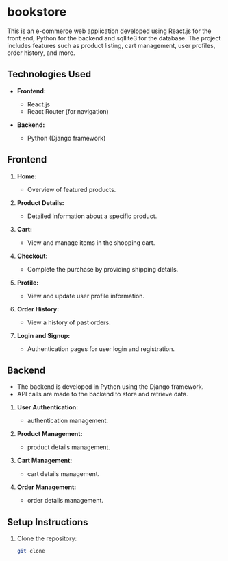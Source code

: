 # bookstore

This is an e-commerce web application developed using React.js for the front end, Python for the backend and sqllite3 for the database. The project includes features such as product listing, cart management, user profiles, order history, and more.

## Technologies Used

- **Frontend:**
  - React.js  
  - React Router (for navigation)

- **Backend:**
  - Python (Django framework)

## Frontend

1. **Home:**
   - Overview of featured products.

2. **Product Details:**
   - Detailed information about a specific product.

3. **Cart:**
   - View and manage items in the shopping cart.

4. **Checkout:**
   - Complete the purchase by providing shipping details.

5. **Profile:**
   - View and update user profile information.

6. **Order History:**
   - View a history of past orders.

7. **Login and Signup:**
   - Authentication pages for user login and registration.


## Backend

- The backend is developed in Python using the Django framework.
- API calls are made to the backend to store and retrieve data.
  

1. **User Authentication:**
   - authentication management.

2. **Product Management:**
   - product details management.

3. **Cart Management:**
   - cart details management.

4. **Order Management:**
   - order details management.

## Setup Instructions

1. Clone the repository:

   ```bash
   git clone 




   
